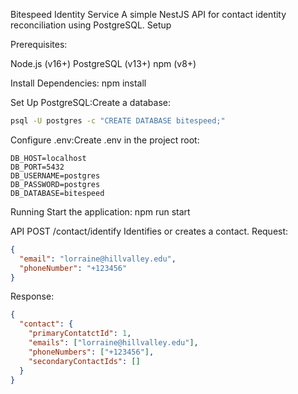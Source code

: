Bitespeed Identity Service
A simple NestJS API for contact identity reconciliation using PostgreSQL.
Setup

Prerequisites:

Node.js (v16+)
PostgreSQL (v13+)
npm (v8+)

Install Dependencies:
npm install

Set Up PostgreSQL:Create a database:

```zsh
psql -U postgres -c "CREATE DATABASE bitespeed;"
```

Configure .env:Create .env in the project root:

```
DB_HOST=localhost
DB_PORT=5432
DB_USERNAME=postgres
DB_PASSWORD=postgres
DB_DATABASE=bitespeed
```

Running
Start the application:
npm run start

API
POST /contact/identify
Identifies or creates a contact.
Request:

```json
{
  "email": "lorraine@hillvalley.edu",
  "phoneNumber": "+123456"
}
```

Response:

```json
{
  "contact": {
    "primaryContatctId": 1,
    "emails": ["lorraine@hillvalley.edu"],
    "phoneNumbers": ["+123456"],
    "secondaryContactIds": []
  }
}
```

